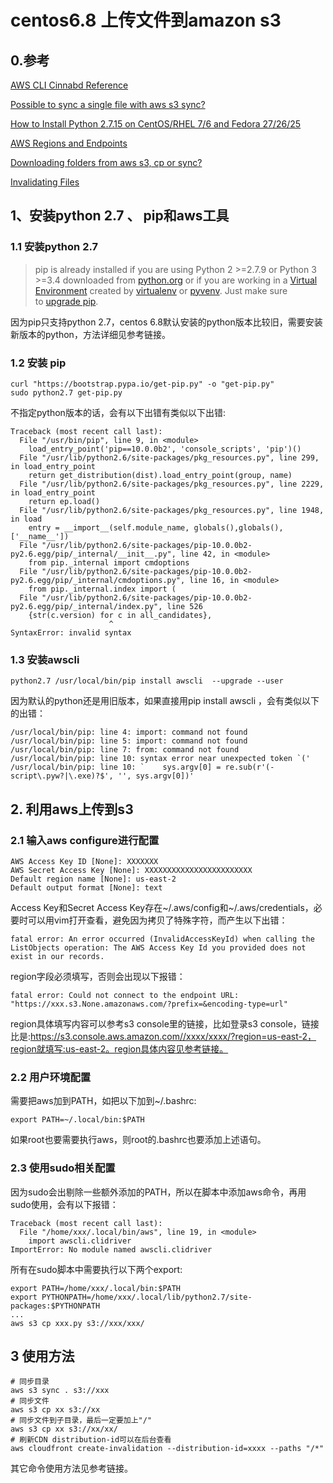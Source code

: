 # centos6.8 上传文件到amazon s3

## 0.参考

[AWS CLI Cinnabd Reference](https://docs.aws.amazon.com/cli/latest/reference/s3/index.html#directory-and-s3-prefix-operations)

[Possible to sync a single file with aws s3 sync? ](https://forums.aws.amazon.com/thread.jspa?threadID=151139)

[How to Install Python 2.7.15 on CentOS/RHEL 7/6 and Fedora 27/26/25](https://tecadmin.net/install-python-2-7-on-centos-rhel/)

[AWS Regions and Endpoints](https://docs.aws.amazon.com/general/latest/gr/rande.html#s3_region)

[Downloading folders from aws s3, cp or sync?](https://stackoverflow.com/questions/27932345/downloading-folders-from-aws-s3-cp-or-sync/27935645)

[Invalidating Files](https://docs.aws.amazon.com/AmazonCloudFront/latest/DeveloperGuide/Invalidation.html#invalidating-objects-api)

## 1、安装python 2.7 、 pip和aws工具

### 1.1 安装python 2.7

> pip is already installed if you are using Python 2 >=2.7.9 or Python 3 >=3.4 downloaded from [python.org](https://www.python.org/) or if you are working in a [Virtual Environment](https://packaging.python.org/tutorials/installing-packages/#creating-and-using-virtual-environments) created by [virtualenv](https://packaging.python.org/key_projects/#virtualenv) or [pyvenv](https://packaging.python.org/key_projects/#venv). Just make sure to [upgrade pip](https://pip.pypa.io/en/stable/installing/#upgrading-pip). 

因为pip只支持python 2.7，centos 6.8默认安装的python版本比较旧，需要安装新版本的python，方法详细见参考链接。

### 1.2 安装 pip

```shell
curl "https://bootstrap.pypa.io/get-pip.py" -o "get-pip.py"
sudo python2.7 get-pip.py
```

不指定python版本的话，会有以下出错有类似以下出错:

```
Traceback (most recent call last):
  File "/usr/bin/pip", line 9, in <module>
    load_entry_point('pip==10.0.0b2', 'console_scripts', 'pip')()
  File "/usr/lib/python2.6/site-packages/pkg_resources.py", line 299, in load_entry_point
    return get_distribution(dist).load_entry_point(group, name)
  File "/usr/lib/python2.6/site-packages/pkg_resources.py", line 2229, in load_entry_point
    return ep.load()
  File "/usr/lib/python2.6/site-packages/pkg_resources.py", line 1948, in load
    entry = __import__(self.module_name, globals(),globals(), ['__name__'])
  File "/usr/lib/python2.6/site-packages/pip-10.0.0b2-py2.6.egg/pip/_internal/__init__.py", line 42, in <module>
    from pip._internal import cmdoptions
  File "/usr/lib/python2.6/site-packages/pip-10.0.0b2-py2.6.egg/pip/_internal/cmdoptions.py", line 16, in <module>
    from pip._internal.index import (
  File "/usr/lib/python2.6/site-packages/pip-10.0.0b2-py2.6.egg/pip/_internal/index.py", line 526
    {str(c.version) for c in all_candidates},
                      ^
SyntaxError: invalid syntax
```

### 1.3 安装awscli

```shell
python2.7 /usr/local/bin/pip install awscli  --upgrade --user
```

因为默认的python还是用旧版本，如果直接用pip install awscli ，会有类似以下的出错：

```
/usr/local/bin/pip: line 4: import: command not found
/usr/local/bin/pip: line 5: import: command not found
/usr/local/bin/pip: line 7: from: command not found
/usr/local/bin/pip: line 10: syntax error near unexpected token `('
/usr/local/bin/pip: line 10: `    sys.argv[0] = re.sub(r'(-script\.pyw?|\.exe)?$', '', sys.argv[0])'
```



## 2. 利用aws上传到s3

### 2.1 输入aws  configure进行配置 

```
AWS Access Key ID [None]: XXXXXXX
AWS Secret Access Key [None]: XXXXXXXXXXXXXXXXXXXXXXXX
Default region name [None]: us-east-2
Default output format [None]: text
```

Access Key和Secret Access Key存在~/.aws/config和~/.aws/credentials，必要时可以用vim打开查看，避免因为拷贝了特殊字符，而产生以下出错：

```
fatal error: An error occurred (InvalidAccessKeyId) when calling the ListObjects operation: The AWS Access Key Id you provided does not exist in our records.
```

region字段必须填写，否则会出现以下报错：

```
fatal error: Could not connect to the endpoint URL: "https://xxx.s3.None.amazonaws.com/?prefix=&encoding-type=url"
```

region具体填写内容可以参考s3 console里的链接，比如登录s3 console，链接比是:https://s3.console.aws.amazon.com//xxxx/xxxx/?region=us-east-2，region就填写:us-east-2。region具体内容见参考链接。

### 2.2 用户环境配置

需要把aws加到PATH，如把以下加到~/.bashrc:

```
export PATH=~/.local/bin:$PATH
```

如果root也要需要执行aws，则root的.bashrc也要添加上述语句。

### 2.3 使用sudo相关配置

因为sudo会出剔除一些额外添加的PATH，所以在脚本中添加aws命令，再用sudo使用，会有以下报错：

```
Traceback (most recent call last):
  File "/home/xxx/.local/bin/aws", line 19, in <module>
    import awscli.clidriver
ImportError: No module named awscli.clidriver
```

所有在sudo脚本中需要执行以下两个export:

```shell
export PATH=/home/xxx/.local/bin:$PATH
export PYTHONPATH=/home/xxx/.local/lib/python2.7/site-packages:$PYTHONPATH
...
aws s3 cp xxx.py s3://xxx/xxx/
```

## 3 使用方法

```
# 同步目录
aws s3 sync . s3://xxx
# 同步文件
aws s3 cp xx s3://xx
# 同步文件到子目录，最后一定要加上"/"
aws s3 cp xx s3://xx/xx/
# 刷新CDN distribution-id可以在后台查看
aws cloudfront create-invalidation --distribution-id=xxxx --paths "/*"
```

其它命令使用方法见参考链接。


